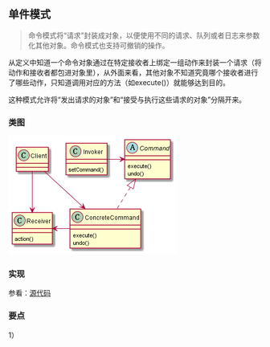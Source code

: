 ## 单件模式

> 命令模式将“请求”封装成对象，以便使用不同的请求、队列或者日志来参数化其他对象。命令模式也支持可撤销的操作。

从定义中知道一个命令对象通过在特定接收者上绑定一组动作来封装一个请求（将动作和接收者都包进对象里），从外面来看，其他对象不知道究竟哪个接收者进行了哪些动作，只知道调用对应的方法（如execute()）就能够达到目的。

这种模式允许将“发出请求的对象”和“接受与执行这些请求的对象”分隔开来。


### 类图

![](./command_class.png)

### 实现

参看：[源代码](./src)

### 要点


1）

